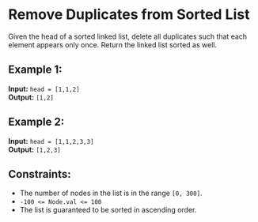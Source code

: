 # Remove Duplicates from Sorted List

Given the head of a sorted linked list, delete all duplicates such that each element appears only once. Return the linked list sorted as well.

## Example 1:

**Input:** `head = [1,1,2]`  
**Output:** `[1,2]`

## Example 2:

**Input:** `head = [1,1,2,3,3]`  
**Output:** `[1,2,3]`

## Constraints:

- The number of nodes in the list is in the range `[0, 300]`.
- `-100 <= Node.val <= 100`
- The list is guaranteed to be sorted in ascending order.
